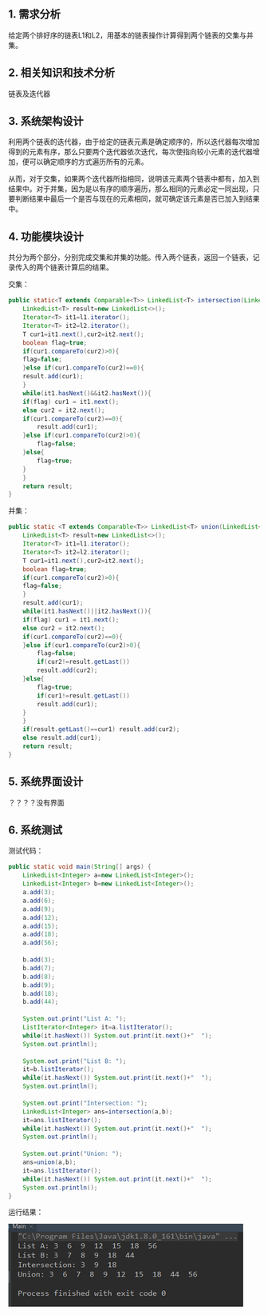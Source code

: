 ## 1. 需求分析

给定两个排好序的链表L1和L2，用基本的链表操作计算得到两个链表的交集与并集。

## 2. 相关知识和技术分析

链表及迭代器

## 3. 系统架构设计

利用两个链表的迭代器，由于给定的链表元素是确定顺序的，所以迭代器每次增加得到的元素有序，那么只要两个迭代器依次迭代，每次使指向较小元素的迭代器增加，便可以确定顺序的方式遍历所有的元素。

从而，对于交集，如果两个迭代器所指相同，说明该元素两个链表中都有，加入到结果中。对于并集，因为是以有序的顺序遍历，那么相同的元素必定一同出现，只要判断结果中最后一个是否与现在的元素相同，就可确定该元素是否已加入到结果中。

## 4. 功能模块设计

共分为两个部分，分别完成交集和并集的功能。传入两个链表，返回一个链表，记录传入的两个链表计算后的结果。

交集：

``` java
public static<T extends Comparable<T>> LinkedList<T> intersection(LinkedList<T> l1,LinkedList<T> l2){
    LinkedList<T> result=new LinkedList<>();
    Iterator<T> it1=l1.iterator();
    Iterator<T> it2=l2.iterator();
    T cur1=it1.next(),cur2=it2.next();
    boolean flag=true;
    if(cur1.compareTo(cur2)>0){
    flag=false;
    }else if(cur1.compareTo(cur2)==0){
    result.add(cur1);
    }
    while(it1.hasNext()&&it2.hasNext()){
    if(flag) cur1 = it1.next();
    else cur2 = it2.next();
    if(cur1.compareTo(cur2)==0){
        result.add(cur1);
    }else if(cur1.compareTo(cur2)>0){
        flag=false;
    }else{
        flag=true;
    }
    }
    return result;
}
```

并集：

``` java
public static <T extends Comparable<T>> LinkedList<T> union(LinkedList<T> l1,LinkedList<T> l2){
    LinkedList<T> result=new LinkedList<>();
    Iterator<T> it1=l1.iterator();
    Iterator<T> it2=l2.iterator();
    T cur1=it1.next(),cur2=it2.next();
    boolean flag=true;
    if(cur1.compareTo(cur2)>0){
    flag=false;
    }
    result.add(cur1);
    while(it1.hasNext()||it2.hasNext()){
    if(flag) cur1 = it1.next();
    else cur2 = it2.next();
    if(cur1.compareTo(cur2)==0){
    }else if(cur1.compareTo(cur2)>0){
        flag=false;
        if(cur2!=result.getLast())
        result.add(cur2);
    }else{
        flag=true;
        if(cur1!=result.getLast())
        result.add(cur1);
    }
    }
    if(result.getLast()==cur1) result.add(cur2);
    else result.add(cur1);
    return result;
}
```

## 5. 系统界面设计

？？？？没有界面

## 6. 系统测试

测试代码：

``` java
public static void main(String[] args) {
    LinkedList<Integer> a=new LinkedList<Integer>();
    LinkedList<Integer> b=new LinkedList<Integer>();
    a.add(3);
    a.add(6);
    a.add(9);
    a.add(12);
    a.add(15);
    a.add(18);
    a.add(56);

    b.add(3);
    b.add(7);
    b.add(8);
    b.add(9);
    b.add(18);
    b.add(44);

    System.out.print("List A: ");
    ListIterator<Integer> it=a.listIterator();
    while(it.hasNext()) System.out.print(it.next()+"  ");
    System.out.println();

    System.out.print("List B: ");
    it=b.listIterator();
    while(it.hasNext()) System.out.print(it.next()+"  ");
    System.out.println();

    System.out.print("Intersection: ");
    LinkedList<Integer> ans=intersection(a,b);
    it=ans.listIterator();
    while(it.hasNext()) System.out.print(it.next()+"  ");
    System.out.println();

    System.out.print("Union: ");
    ans=union(a,b);
    it=ans.listIterator();
    while(it.hasNext()) System.out.print(it.next()+"  ");
    System.out.println();
}
```

运行结果：

![](https://github.com/ZingLix/Homework/blob/master/Data%20Structures%20%26%20Algorithm/Experiment/Exp%201/img/1.png)

